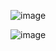 ![image](https://github.com/a2rp/mern-full-stack2/assets/5670738/71a0acff-9ebc-4182-ba06-00a14606bbd7)

![image](https://github.com/a2rp/mern-full-stack2/assets/5670738/42837fb8-22e6-4592-b38c-9a33f42b6290)

